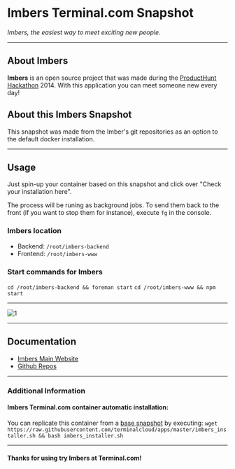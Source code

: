 # **Imbers** Terminal.com Snapshot
*Imbers, the easiest way to meet exciting new people.*

---

## About Imbers
**Imbers** is an open source project that was made during the [ProductHunt Hackathon](http://www.producthunt.com/) 2014.
With this application you can meet someone new every day!

## About this Imbers Snapshot
This snapshot was made from the Imber's git repositories as an option to the default docker installation.


---

## Usage

Just spin-up your container based on this snapshot and click over "Check your installation here".

The process will be runing as background jobs. To send them back to the front (if you want to stop them for instance), execute `fg` in the console. 


### Imbers location 

- Backend: `/root/imbers-backend`
- Frontend: `/root/imbers-www`

### Start commands for Imbers
`cd /root/imbers-backend && foreman start`
`cd /root/imbers-www && npm start`

---

![1](http://www.imbers.com/img/header_screen.png)  

---

## Documentation
- [Imbers Main Website](http://www.imbers.com/)
- [Github Repos](https://github.com/52unicorns/)

---

### Additional Information

#### Imbers Terminal.com container automatic installation:
You can replicate this container from a [base snapshot](https://www.terminal.com/tiny/FzpHiTXG1K) by executing:
`wget https://raw.githubusercontent.com/terminalcloud/apps/master/imbers_installer.sh && bash imbers_installer.sh`

---

#### Thanks for using try Imbers at Terminal.com!